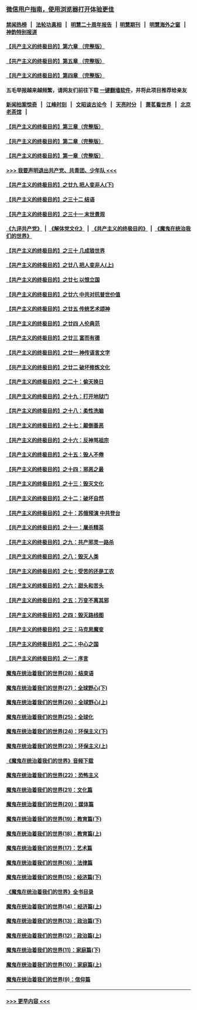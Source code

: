 ### [微信用户指南，使用浏览器打开体验更佳](https://github.com/gfw-breaker/banned-news1/blob/master/indexes/wechat-guide.md?t=0)
#### [禁闻热榜](热点新闻.md?t=0)  &nbsp;&nbsp;|&nbsp;&nbsp; [法轮功真相](https://github.com/gfw-breaker/truth/blob/master/README.md?t=0) &nbsp;&nbsp;|&nbsp;&nbsp; [明慧二十周年报告](https://github.com/gfw-breaker/mh-reports/blob/master/README.md?t=0) &nbsp;&nbsp;|&nbsp;&nbsp;[明慧期刊](https://github.com/gfw-breaker/mh-qikan) &nbsp;&nbsp;|&nbsp;&nbsp; [明慧海外之窗](https://github.com/gfw-breaker/mh-news/blob/master/README.md?t=0) &nbsp;&nbsp;|&nbsp;&nbsp; [神韵特别报道](https://github.com/gfw-breaker/mh-news/blob/master/shenyun.md?t=0)
#### [【共产主义的终极目的】第六章 （完整版）](../pages/nsc422/n11428913.md?t=02121422) 
#### [【共产主义的终极目的】第五章 （完整版）](../pages/nsc422/n11428912.md?t=02121422) 
#### [【共产主义的终极目的】第四章 （完整版）](../pages/nsc422/n11428907.md?t=02121422) 
#### 五毛举报越来越频繁，请网友们前往下载 [一键翻墙软件](https://github.com/gfw-breaker/ssr-accounts)，并将此项目推荐给亲友
#### [新闻拍案惊奇](https://github.com/gfw-breaker/banned-news1/blob/master/pages/link4.md) &nbsp;&nbsp;|&nbsp;&nbsp; [江峰时刻](https://github.com/gfw-breaker/banned-news1/blob/master/pages/link4.md) &nbsp;&nbsp;|&nbsp;&nbsp; [文昭谈古论今](https://github.com/gfw-breaker/banned-news1/blob/master/pages/link4.md) &nbsp;&nbsp;|&nbsp;&nbsp; [天亮时分](https://github.com/gfw-breaker/banned-news1/blob/master/pages/link4.md) &nbsp;&nbsp;|&nbsp;&nbsp; [萧茗看世界](https://github.com/gfw-breaker/banned-news1/blob/master/pages/link4.md) &nbsp;&nbsp;|&nbsp;&nbsp; [北京老茶馆](https://github.com/gfw-breaker/banned-news1/blob/master/pages/link4.md) &nbsp;&nbsp;|&nbsp;&nbsp; 
#### [【共产主义的终极目的】第三章（完整版）](../pages/nsc422/n11428848.md?t=02121422) 
#### [【共产主义的终极目的】第二章（完整版）](../pages/nsc422/n11428831.md?t=02121422) 
#### [【共产主义的终极目的】第一章（完整版）](../pages/nsc422/n11417651.md?t=02121422) 
#### [>>> 我要声明退出共产党、共青团、少年队 <<<](https://github.com/begood0513/goodnews/blob/master/quit/letter.md) 
#### [【共产主义的终极目的】之廿九 把人变非人(下)](../pages/nsc422/n11344140.md?t=02121422) 
#### [【共产主义的终极目的】之三十二 结语](../pages/nsc422/n11360535.md?t=02121422) 
#### [【共产主义的终极目的】之三十一 末世景观](../pages/nsc422/n11351129.md?t=02121422) 
#### [《九评共产党》](https://github.com/begood0513/9ping.md/blob/master/README.md) &nbsp;|&nbsp; [《解体党文化》](../../../../jtdwh.md/blob/master/README.md)  &nbsp;|&nbsp; [《共产主义的终极目的》](../../../../gczydzjmd.md/blob/master/README.md) &nbsp;|&nbsp; [《魔鬼在统治我们的世界》](../../../../mgztzwmdsj.md/blob/master/README.md) 
#### [【共产主义的终极目的】之三十 几成狼世界](../pages/nsc422/n11348280.md?t=02121422) 
#### [【共产主义的终极目的】之廿八 把人变非人(上)](../pages/nsc422/n11340492.md?t=02121422) 
#### [【共产主义的终极目的】之廿七 以恨立国](../pages/nsc422/n11336944.md?t=02121422) 
#### [【共产主义的终极目的】之廿六 中共对抗普世价值](../pages/nsc422/n11324785.md?t=02121422) 
#### [【共产主义的终极目的】之廿五 传统艺术颂神](../pages/nsc422/n11296396.md?t=02121422) 
#### [【共产主义的终极目的】之廿四 人伦典范](../pages/nsc422/n11296397.md?t=02121422) 
#### [【共产主义的终极目的】之廿三 富而有德](../pages/nsc422/n11283598.md?t=02121422) 
#### [【共产主义的终极目的】之廿一 神传语言文字](../pages/nsc422/n11263265.md?t=02121422) 
#### [【共产主义的终极目的】之廿二 破坏修炼文化](../pages/nsc422/n11245728.md?t=02121422) 
#### [【共产主义的终极目的】之二十：偷天换日](../pages/nsc422/n11238846.md?t=02121422) 
#### [【共产主义的终极目的】之十九：打开地狱门](../pages/nsc422/n11206376.md?t=02121422) 
#### [【共产主义的终极目的】之十八：柔性洗脑](../pages/nsc422/n11199994.md?t=02121422) 
#### [【共产主义的终极目的】之十七：颠倒善恶](../pages/nsc422/n11179782.md?t=02121422) 
#### [【共产主义的终极目的】之十六：反神骂祖宗](../pages/nsc422/n11166798.md?t=02121422) 
#### [【共产主义的终极目的】之十五：毁人不倦](../pages/nsc422/n11166792.md?t=02121422) 
#### [【共产主义的终极目的】之十四：邪恶之最](../pages/nsc422/n11150249.md?t=02121422) 
#### [【共产主义的终极目的】之十三：毁灭文化](../pages/nsc422/n11135227.md?t=02121422) 
#### [【共产主义的终极目的】之十二：破坏自然](../pages/nsc422/n11135214.md?t=02121422) 
#### [【共产主义的终极目的】之十：苏俄预演 中共登台](../pages/nsc422/n11118424.md?t=02121422) 
#### [【共产主义的终极目的】之十一：屠杀精英](../pages/nsc422/n11118442.md?t=02121422) 
#### [【共产主义的终极目的】之九：共产邪灵一路杀](../pages/nsc422/n11114139.md?t=02121422) 
#### [【共产主义的终极目的】之八：毁灭人类](../pages/nsc422/n11108503.md?t=02121422) 
#### [【共产主义的终极目的】之七：受苦的还是工农](../pages/nsc422/n11101809.md?t=02121422) 
#### [【共产主义的终极目的】之六：甜头和苦头](../pages/nsc422/n11096971.md?t=02121422) 
#### [【共产主义的终极目的】之五：万变不离其邪](../pages/nsc422/n11091285.md?t=02121422) 
#### [【共产主义的终极目的】之四：毁灭路线图](../pages/nsc422/n11086284.md?t=02121422) 
#### [【共产主义的终极目的】之三：马克思魔变](../pages/nsc422/n11061941.md?t=02121422) 
#### [【共产主义的终极目的】之二：中心之国](../pages/nsc422/n11047728.md?t=02121422) 
#### [【共产主义的终极目的】之一：序言](../pages/nsc422/n11086077.md?t=02121422) 
#### [魔鬼在统治着我们的世界(28)：结束语](../pages/nsc422/n10936246.md?t=02121422) 
#### [魔鬼在统治着我们的世界(27)：全球野心(下)](../pages/nsc422/n10928319.md?t=02121422) 
#### [魔鬼在统治着我们的世界(26)：全球野心(上)](../pages/nsc422/n10900318.md?t=02121422) 
#### [魔鬼在统治着我们的世界(25)：全球化](../pages/nsc422/n10788205.md?t=02121422) 
#### [魔鬼在统治着我们的世界(24)：环保主义(下)](../pages/nsc422/n10695307.md?t=02121422) 
#### [魔鬼在统治着我们的世界(23)：环保主义(上)](../pages/nsc422/n10688613.md?t=02121422) 
#### [《魔鬼在统治着我们的世界》音频下载](../pages/nsc422/n10635553.md?t=02121422) 
#### [魔鬼在统治着我们的世界(22)：恐怖主义](../pages/nsc422/n10614727.md?t=02121422) 
#### [魔鬼在统治着我们的世界(21)：文化篇](../pages/nsc422/n10597706.md?t=02121422) 
#### [魔鬼在统治着我们的世界(20)：媒体篇](../pages/nsc422/n10586579.md?t=02121422) 
#### [魔鬼在统治着我们的世界(19)：教育篇(下)](../pages/nsc422/n10564808.md?t=02121422) 
#### [魔鬼在统治着我们的世界(18)：教育篇(上)](../pages/nsc422/n10526970.md?t=02121422) 
#### [魔鬼在统治着我们的世界(17)：艺术篇](../pages/nsc422/n10499093.md?t=02121422) 
#### [魔鬼在统治着我们的世界(16)：法律篇](../pages/nsc422/n10485969.md?t=02121422) 
#### [魔鬼在统治着我们的世界(15)：经济篇(下)](../pages/nsc422/n10469975.md?t=02121422) 
#### [《魔鬼在统治着我们的世界》全书目录](../pages/nsc422/n10464261.md?t=02121422) 
#### [魔鬼在统治着我们的世界(14)：经济篇(上)](../pages/nsc422/n10457370.md?t=02121422) 
#### [魔鬼在统治着我们的世界(13)：政治篇(下)](../pages/nsc422/n10448270.md?t=02121422) 
#### [魔鬼在统治着我们的世界(12)：政治篇(上)](../pages/nsc422/n10444576.md?t=02121422) 
#### [魔鬼在统治着我们的世界(11)：家庭篇(下)](../pages/nsc422/n10440961.md?t=02121422) 
#### [魔鬼在统治着我们的世界(10)：家庭篇(上)](../pages/nsc422/n10435448.md?t=02121422) 
#### [魔鬼在统治着我们的世界(9)：信仰篇](../pages/nsc422/n10432159.md?t=02121422) 

----
#### [ >>> 更早内容 <<< ](../indexes/nsc422-earlier.md)
